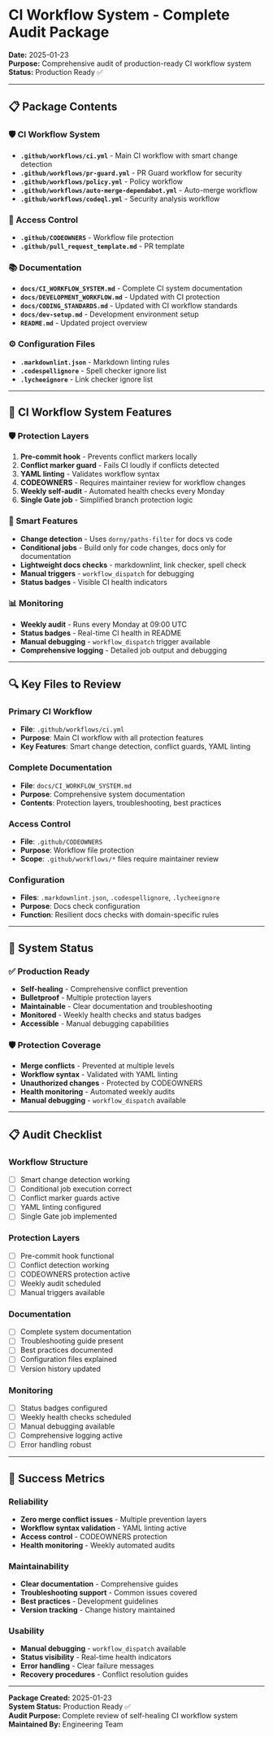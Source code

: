 # CI Workflow System - Complete Audit Package

**Date:** 2025-01-23  
**Purpose:** Comprehensive audit of production-ready CI workflow system  
**Status:** Production Ready ✅

---

## 📋 **Package Contents**

### **🛡️ CI Workflow System**
- **`.github/workflows/ci.yml`** - Main CI workflow with smart change detection
- **`.github/workflows/pr-guard.yml`** - PR Guard workflow for security
- **`.github/workflows/policy.yml`** - Policy workflow
- **`.github/workflows/auto-merge-dependabot.yml`** - Auto-merge workflow
- **`.github/workflows/codeql.yml`** - Security analysis workflow

### **👥 Access Control**
- **`.github/CODEOWNERS`** - Workflow file protection
- **`.github/pull_request_template.md`** - PR template

### **📚 Documentation**
- **`docs/CI_WORKFLOW_SYSTEM.md`** - Complete CI system documentation
- **`docs/DEVELOPMENT_WORKFLOW.md`** - Updated with CI protection
- **`docs/CODING_STANDARDS.md`** - Updated with CI workflow standards
- **`docs/dev-setup.md`** - Development environment setup
- **`README.md`** - Updated project overview

### **⚙️ Configuration Files**
- **`.markdownlint.json`** - Markdown linting rules
- **`.codespellignore`** - Spell checker ignore list
- **`.lycheeignore`** - Link checker ignore list

---

## 🎯 **CI Workflow System Features**

### **🛡️ Protection Layers**
1. **Pre-commit hook** - Prevents conflict markers locally
2. **Conflict marker guard** - Fails CI loudly if conflicts detected
3. **YAML linting** - Validates workflow syntax
4. **CODEOWNERS** - Requires maintainer review for workflow changes
5. **Weekly self-audit** - Automated health checks every Monday
6. **Single Gate job** - Simplified branch protection logic

### **🔧 Smart Features**
- **Change detection** - Uses `dorny/paths-filter` for docs vs code
- **Conditional jobs** - Build only for code changes, docs only for documentation
- **Lightweight docs checks** - markdownlint, link checker, spell check
- **Manual triggers** - `workflow_dispatch` for debugging
- **Status badges** - Visible CI health indicators

### **📊 Monitoring**
- **Weekly audit** - Runs every Monday at 09:00 UTC
- **Status badges** - Real-time CI health in README
- **Manual debugging** - `workflow_dispatch` trigger available
- **Comprehensive logging** - Detailed job output and debugging

---

## 🔍 **Key Files to Review**

### **Primary CI Workflow**
- **File**: `.github/workflows/ci.yml`
- **Purpose**: Main CI workflow with all protection features
- **Key Features**: Smart change detection, conflict guards, YAML linting

### **Complete Documentation**
- **File**: `docs/CI_WORKFLOW_SYSTEM.md`
- **Purpose**: Comprehensive system documentation
- **Contents**: Protection layers, troubleshooting, best practices

### **Access Control**
- **File**: `.github/CODEOWNERS`
- **Purpose**: Workflow file protection
- **Scope**: `.github/workflows/*` files require maintainer review

### **Configuration**
- **Files**: `.markdownlint.json`, `.codespellignore`, `.lycheeignore`
- **Purpose**: Docs check configuration
- **Function**: Resilient docs checks with domain-specific rules

---

## 🚀 **System Status**

### **✅ Production Ready**
- **Self-healing** - Comprehensive conflict prevention
- **Bulletproof** - Multiple protection layers
- **Maintainable** - Clear documentation and troubleshooting
- **Monitored** - Weekly health checks and status badges
- **Accessible** - Manual debugging capabilities

### **🛡️ Protection Coverage**
- **Merge conflicts** - Prevented at multiple levels
- **Workflow syntax** - Validated with YAML linting
- **Unauthorized changes** - Protected by CODEOWNERS
- **Health monitoring** - Automated weekly audits
- **Manual debugging** - `workflow_dispatch` available

---

## 📋 **Audit Checklist**

### **Workflow Structure**
- [ ] Smart change detection working
- [ ] Conditional job execution correct
- [ ] Conflict marker guards active
- [ ] YAML linting configured
- [ ] Single Gate job implemented

### **Protection Layers**
- [ ] Pre-commit hook functional
- [ ] Conflict detection working
- [ ] CODEOWNERS protection active
- [ ] Weekly audit scheduled
- [ ] Manual triggers available

### **Documentation**
- [ ] Complete system documentation
- [ ] Troubleshooting guide present
- [ ] Best practices documented
- [ ] Configuration files explained
- [ ] Version history updated

### **Monitoring**
- [ ] Status badges configured
- [ ] Weekly health checks scheduled
- [ ] Manual debugging available
- [ ] Comprehensive logging active
- [ ] Error handling robust

---

## 🎯 **Success Metrics**

### **Reliability**
- **Zero merge conflict issues** - Multiple prevention layers
- **Workflow syntax validation** - YAML linting active
- **Access control** - CODEOWNERS protection
- **Health monitoring** - Weekly automated audits

### **Maintainability**
- **Clear documentation** - Comprehensive guides
- **Troubleshooting support** - Common issues covered
- **Best practices** - Development guidelines
- **Version tracking** - Change history maintained

### **Usability**
- **Manual debugging** - `workflow_dispatch` available
- **Status visibility** - Real-time health indicators
- **Error handling** - Clear failure messages
- **Recovery procedures** - Conflict resolution guides

---

**Package Created:** 2025-01-23  
**System Status:** Production Ready ✅  
**Audit Purpose:** Complete review of self-healing CI workflow system  
**Maintained By:** Engineering Team
